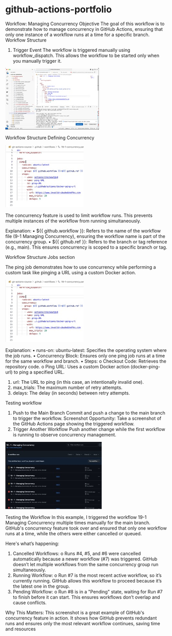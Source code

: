 # github-actions-portfolio
Workflow: Managing Concurrency
Objective
The goal of this workflow is to demonstrate how to manage concurrency in GitHub Actions, ensuring that only one instance of a workflow runs at a time for a specific branch.
Workflow Structure
1. Trigger Event
The workflow is triggered manually using workflow_dispatch. This allows the workflow to be started only when you manually trigger it.

![ image alt ](https://github.com/cjhubgit/github-actions-portfolio/blob/411b38f0307c692f2854a9cf72dbf67ed5fc6979/concurrency.jpg)


Workflow Structure
Defining Concurrency





![ image alt](https://github.com/cjhubgit/github-actions-portfolio/blob/456186212325182dd71894098a28f5e140cefe14/Defining%20concurrency.jpg)

The concurrency feature is used to limit workflow runs. This prevents multiple instances of the workflow from running simultaneously.	

Explanation:
•	${{ github.workflow }}: Refers to the name of the workflow file (9-1 Managing Concurrency), ensuring the workflow name is part of the concurrency group.
•	${{ github.ref }}: Refers to the branch or tag reference (e.g., main). This ensures concurrency is scoped to a specific branch or tag.

Workflow Structure
Jobs section 

The ping job demonstrates how to use concurrency while performing a custom task like pinging a URL using a custom Docker action. 

![ image alt](https://github.com/cjhubgit/github-actions-portfolio/blob/e3b34a358779b2540d7ae9d1c9dc8b0659bb8ccf/workflow-structure.jpg)

Explanation:
•	runs-on: ubuntu-latest: Specifies the operating system where the job runs.
•	Concurrency Block: Ensures only one ping job runs at a time for the same workflow and branch.
•	Steps:
o	Checkout Code: Retrieves the repository code.
o	Ping URL: Uses a custom Docker action (docker-ping-url) to ping a specified URL.

1. url: The URL to ping (in this case, an intentionally invalid one).
2. max_trials: The maximum number of retry attempts.
3. delays: The delay (in seconds) between retry attempts.


Testing workflow

1.	Push to the Main Branch
Commit and push a change to the main branch to trigger the workflow.
Screenshot Opportunity:
Take a screenshot of the GitHub Actions page showing the triggered workflow.
2.	Trigger Another Workflow
Push another change while the first workflow is running to observe concurrency management.

![ image alt]( https://github.com/cjhubgit/github-actions-portfolio/blob/9f86262dc1c32b4cd771235ce4aa15721eeeb069/testing-workflow.jpg)

Testing the Workflow
In this example, I triggered the workflow 19-1 Managing Concurrency multiple times manually for the main branch. GitHub's concurrency feature took over and ensured that only one workflow runs at a time, while the others were either cancelled or queued. 

Here's what’s happening:
1.	Cancelled Workflows:
o	Runs #4, #5, and #6 were cancelled automatically because a newer workflow (#7) was triggered. GitHub doesn’t let multiple workflows from the same concurrency group run simultaneously.
2.	Running Workflow:
o	Run #7 is the most recent active workflow, so it’s currently running. GitHub allows this workflow to proceed because it’s the latest one in the group.
3.	Pending Workflow:
o	Run #8 is in a "Pending" state, waiting for Run #7 to finish before it can start. This ensures workflows don’t overlap and cause conflicts.

Why This Matters:
This screenshot is a great example of GitHub's concurrency feature in action. It shows how GitHub prevents redundant runs and ensures only the most relevant workflow continues, saving time and resources




